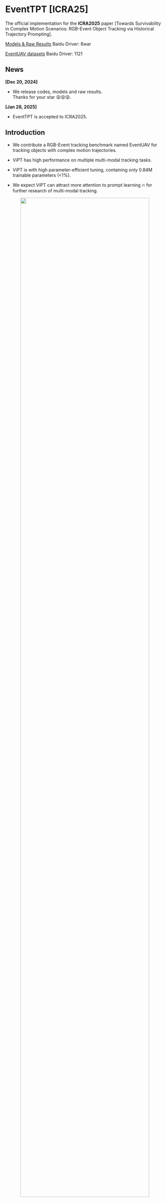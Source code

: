 # EventTPT [ICRA25]

The official implementation for the **ICRA2025** paper [Towards Survivability in Complex Motion Scenarios: RGB-Event
Object Tracking via Historical Trajectory Prompting].

[Models & Raw Results](https://pan.baidu.com/s/1iBbcpJHI4FzdknaU3Do5qw?pwd=8war)
Baidu Driver: 8war

[EventUAV datasets](https://pan.baidu.com/s/1fmCMLANsXep26DS5yWe7mQ?pwd=1121)
Baidu Driver: 1121


## News
**[Dec 20, 2024]**
- We release codes, models and raw results. \
Thanks for your star :stuck_out_tongue_closed_eyes::stuck_out_tongue_closed_eyes::stuck_out_tongue_closed_eyes:.

**[Jan 28, 2025]**

- EventTPT is accepted to ICRA2025.

## Introduction
- We contribute a RGB-Event tracking benchmark named
EventUAV for tracking objects with complex motion
trajectories. 

- ViPT has high performance on multiple multi-modal tracking tasks.

- ViPT is with high parameter-efficient tuning, containing only 0.84M trainable parameters (<1%).

- We expect ViPT can attract more attention to prompt learning :fire: for further research of multi-modal tracking.

<center><img width="90%" alt="" src="assets/framework.png"/></center>

## Results
### On VisEvent benchmark
<center><img width="90%" alt="" src="assets/result_visevent.png"/></center>

### On COESOT benchmark
<center><img width="90%" alt="" src="assets/result_coesot.png"/></center>

### On EventUAV benchmark
<center><img width="90%" alt="" src="assets/result_EventUAV.png"/></center>
<center><img width="90%" alt="" src="assets/results_EventUAV.png"/></center>

## Presentation Demo
[![demo](G:\EventUAV\EventTPT\assets\demo.png)](https://www.youtube.com/watch?v=zCImkIVw4Lg "")
## Usage
### Installation
Create and activate a conda environment:
```
conda create -n EventTPT python=3.7
conda activate EventTPT
```
Install the required packages:
```
bash install_EventTPT.sh
```

### Data Preparation
Put the training datasets in ./data/. It should look like:
```
$<PATH_of_ViPT>
-- data
    -- EventUAV
        |-- 1
        |-- 2
        |-- 3
        ...
    -- COESOT
        |-- Training Subset
            |-- dvSave-2021_09_01_06_59_10
            ...
    -- VisEvent/train
        |-- 00142_tank_outdoor2
        |-- 00143_tank_outdoor2
        ...
        |-- trainlist.txt
```

### Path Setting
Run the following command to set paths:
```
cd <PATH_of_ViPT>
python tracking/create_default_local_file.py --workspace_dir . --data_dir ./data --save_dir ./output
```
You can also modify paths by these two files:
```
./lib/train/admin/local.py  # paths for training
./lib/test/evaluation/local.py  # paths for testing
```

### Training
Dowmload the pretrained [foundation model](https://drive.google.com/drive/folders/1ttafo0O5S9DXK2PX0YqPvPrQ-HWJjhSy?usp=sharing) (OSTrack) 
and put it under ./pretrained/.
```
bash train_EventTPT.sh
```
You can train models with various modalities and variants by modifying ```train_vipt.sh```.

### Testing

#### For RGB-E benchmark
[VisEvent]\
Modify the <DATASET_PATH> and <SAVE_PATH> in```./RGBE_workspace/test_rgbe_mgpus.py```, then run:
```
bash eval_rgbe.sh
```
We refer you to [VisEvent_SOT_Benchmark](https://github.com/wangxiao5791509/VisEvent_SOT_Benchmark) for evaluation.

[COESOT]\
Modify the <DATASET_PATH> and <SAVE_PATH> in```./RGBE_workspace/test_rgbe_mgpus.py```, then run:
```
bash eval_rgbe.sh
```
We refer you to [COESOT_SOT_Benchmark](https://github.com/Event-AHU/COESOT) for evaluation.

[EventUAV]\
Modify the <DATASET_PATH> and <SAVE_PATH> in```./RGBE_workspace/test_rgbe_mgpus.py```, then run:
```
bash eval_rgbe.sh
```


## Bixtex
If you find EventTPT is helpful for your research, please consider citing:

```bibtex
@inproceedings{EventTPT,
  title={Towards Survivability in Complex Motion Scenarios: RGB-Event Object Tracking via Historical Trajectory Prompting},
  author={Wenhao Xia,Jiawen Zhu,Zihao Huang,Jinqing Qi,You He,Xu Jia},
  booktitle={ICRA},
  year={2025}
}
```

## Acknowledgment
- This repo is based on [ViPT](https://github.com/jiawen-zhu/ViPT) which is an excellent work.
- We thank for the [PyTracking](https://github.com/visionml/pytracking) library, which helps us to quickly implement our ideas.

## Contact
If you have any question, feel free to email 8744696101@mail.dlut.edu.cn. 


